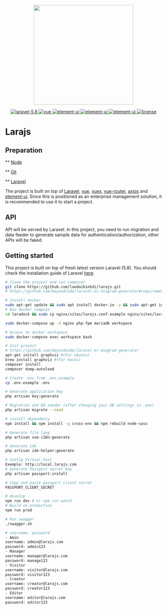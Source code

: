 <p align="center">
  <img width="320" src="https://cdn-images-1.medium.com/max/2600/0*rHWrSMikANaGuc11">
</p>
<p align="center">
  <a href="https://github.com/vuejs/vue">
    <img src="https://img.shields.io/badge/laravel-5.8-red.svg" alt="laravel-5.8">
  </a>
  <a href="https://laravel.com/docs/5.8">
    <img src="https://img.shields.io/badge/vue-2.5.17-brightgreen.svg" alt="vue">
  </a>
  <a href="https://github.com/ElemeFE/element">
    <img src="https://img.shields.io/badge/element--ui-2.12.0-brightgreen.svg" alt="element-ui">
  </a>
  <a href="https://bulma.io/documentation/">
    <img src="https://img.shields.io/badge/bulma-0.7.5-brightgreen.svg" alt="element-ui">
  </a>
  <a href="https://tailwindcss.com/docs/installation">
    <img src="https://img.shields.io/badge/tailwindcss-1.0.1-brightgreen.svg" alt="element-ui">
  </a>
  <a href="https://github.com/PanJiaChen/vue-element-admin/blob/master/LICENSE">
    <img src="https://img.shields.io/badge/license-MIT-brightgreen.svg" alt="license">
  </a>
</p>

# Larajs

## Preparation
** [Node](http://nodejs.org/)

** [Git](https://git-scm.com/)

** [Laravel](https://laravel.com/)

The project is built on top of [Laravel](https://laravel.com), [vue](https://cn.vuejs.org/index.html), [vuex](https://vuex.vuejs.org/zh-cn/), [vue-router](https://router.vuejs.org/zh-cn/), [axios](https://github.com/axios/axios) and [element-ui](https://github.com/ElemeFE/element). Since this is positioned as an enterprise management solution, it is recommended to use it to start a project.

## API
API will be served by Laravel. In this project, you need to run migration and data feeder to generate sample data for authentication/authorization, other APIs will be faked.

## Getting started
This project is built on top of fresh latest version Laravel (5.8). You should check the installation guide of Laravel [here](https://laravel.com/docs/5.8)

```bash
# Clone the project and run composer
git clone https://github.com/laudaikinhdi/larajs.git
# https://github.com/beyondcode/laravel-er-diagram-generator#requirements

# Install docker
sudo apt-get update && sudo apt install docker.io -y && sudo apt-get install docker-compose -y
# Run docker compose
cd laradock && sudo cp nginx/sites/larajs.conf.example nginx/sites/larajs.conf && sudo cp env-example .env

sudo docker-compose up -d nginx php-fpm mariadb workspace

# Access to docker workspace
sudo docker-compose exec workspace bash

# Init project
# https://github.com/beyondcode/laravel-er-diagram-generator
apt-get install graphviz #(For ubuntu)
brew install graphviz #(For macos)
composer install
composer dump-autoload

# Create .env from .env.example
cp .env.example .env

# Generate application key
php artisan key:generate

# Migration and DB seeder (after changing your DB settings in .env)
php artisan migrate --seed

# install dependency
npm install && npm install -g cross-env && npm rebuild node-sass

# Generate file lang
php artisan vue-i18n:generate

# Generate ide
php artisan ide-helper:generate

# Config Virtual host 
Exemple: http://local.larajs.com
# Generate Passport secret key
php artisan passport:install

# Copy and paste passport client secret
PASSPORT_CLIENT_SECRET

# develop
npm run dev # or npm run watch
# Build on production
npm run prod

# Run swagger
./swagger.sh

# username, password
- Amin
username: admin@larajs.com
password: admin123
- Manager
username: manager@larajs.com
password: manage123
- Visitor 
username: visitor@larajs.com
password: visitor123
- Creator 
username: creator@larajs.com
password: creator123
- Editor 
username: editor@larajs.com
password: editor123
```
